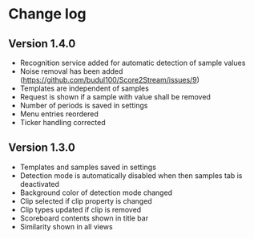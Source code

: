 # Change log

## Version 1.4.0

* Recognition service added for automatic detection of sample values
* Noise removal has been added (https://github.com/budul100/Score2Stream/issues/9)
* Templates are independent of samples
* Request is shown if a sample with value shall be removed
* Number of periods is saved in settings
* Menu entries reordered
* Ticker handling corrected

## Version 1.3.0

* Templates and samples saved in settings
* Detection mode is automatically disabled when then samples tab is deactivated
* Background color of detection mode changed
* Clip selected if clip property is changed
* Clip types updated if clip is removed
* Scoreboard contents shown in title bar
* Similarity shown in all views
